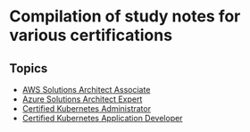 # Compilation of study notes for various certifications

## Topics
* [AWS Solutions Architect Associate](./AWS_Solutions_Architect_Associate/README.md)
* [Azure Solutions Architect Expert](./Azure_Solutions_Architect_Expert/README.md)
* [Certified Kubernetes Administrator](./CKA/README.md)
* [Certified Kubernetes Application Developer](./CKAD/README.md)
